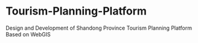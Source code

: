 # Tourism-Planning-Platform
Design and Development of Shandong Province Tourism Planning Platform Based on WebGIS
